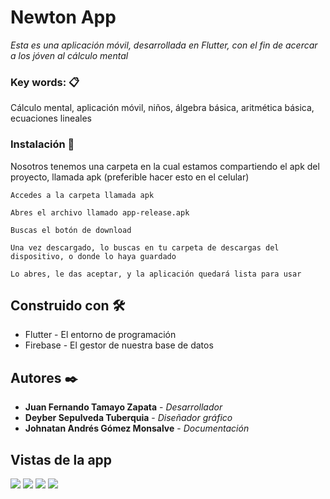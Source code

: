 # Newton App

*Esta es una aplicación móvil, desarrollada en Flutter, con el fin de acercar a los jóven al cálculo mental*

### Key words: 📋

Cálculo mental, aplicación móvil, niños, álgebra básica, aritmética básica, ecuaciones lineales

### Instalación 🔧

Nosotros tenemos una carpeta en la cual estamos compartiendo el apk del proyecto, llamada apk (preferible hacer esto en el celular)
```
Accedes a la carpeta llamada apk
```
```
Abres el archivo llamado app-release.apk
```
```
Buscas el botón de download
```
```
Una vez descargado, lo buscas en tu carpeta de descargas del dispositivo, o donde lo haya guardado
```
```
Lo abres, le das aceptar, y la aplicación quedará lista para usar
```

## Construido con 🛠️
* Flutter - El entorno de programación
* Firebase - El gestor de nuestra base de datos

## Autores ✒️

* **Juan Fernando Tamayo Zapata** - *Desarrollador*
* **Deyber Sepulveda Tuberquia** - *Diseñador gráfico*
* **Johnatan Andrés Gómez Monsalve** - *Documentación*

## Vistas de la app

![](https://firebasestorage.googleapis.com/v0/b/newtonapp-91e99.appspot.com/o/vistas%2Fvista4.jpeg?alt=media&token=3b38fca6-0650-4974-a32b-1ade0fa7f8e7)
![](https://firebasestorage.googleapis.com/v0/b/newtonapp-91e99.appspot.com/o/vistas%2Fvista3.jpeg?alt=media&token=f9b6ab7b-41f3-47c7-91a8-b41baf6ac32d)
![](https://firebasestorage.googleapis.com/v0/b/newtonapp-91e99.appspot.com/o/vistas%2Fvista2.jpeg?alt=media&token=93916239-b680-49c5-8681-fa88109d9089)
![](https://firebasestorage.googleapis.com/v0/b/newtonapp-91e99.appspot.com/o/vistas%2Fvista1.jpeg?alt=media&token=32b8f202-36b0-4099-97ac-29b02da25df4)

